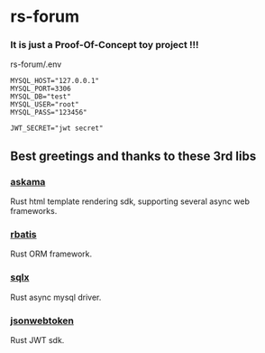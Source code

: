 # rs-forum 

### It is just a Proof-Of-Concept toy project !!!

rs-forum/.env

```
MYSQL_HOST="127.0.0.1"
MYSQL_PORT=3306
MYSQL_DB="test"
MYSQL_USER="root"
MYSQL_PASS="123456"

JWT_SECRET="jwt secret"
```


## Best greetings and thanks to these 3rd libs

### [askama](https://www.github.com/djc/askama) 
Rust html template rendering sdk, supporting several async web frameworks.

### [rbatis](https://github.com/rbatis/rbatis) 
Rust ORM framework.

### [sqlx](https://github.com/launchbadge/sqlx) 
Rust async mysql driver.

### [jsonwebtoken](https://github.com/Keats/jsonwebtoken) 
Rust JWT sdk.

